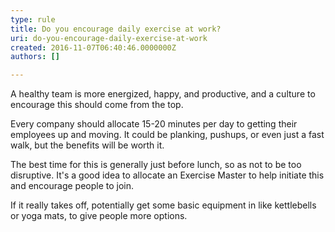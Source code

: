 ```yaml
---
type: rule
title: Do you encourage daily exercise at work?
uri: do-you-encourage-daily-exercise-at-work
created: 2016-11-07T06:40:46.0000000Z
authors: []

---
```




<span class='intro'> A healthy team is more energized​, happy, and productive, and a culture to encourage this should&#160;come from the top.<br> </span>

<p>Every company should allocate 15-20 minutes per day to getting their employees up and moving. It could be planking, pushups, or even just a fast walk, but the benefits will be worth it.&#160;</p><p>The best time for this is generally just before lunch, so as not to be too disruptive. It's a good idea to allocate an Exercise Master to help initiate this and encourage people to join.&#160;<br></p><p>If it really takes off, potentially get some basic equipment in like kettlebells or yoga mats, to give people more options.<br></p>


